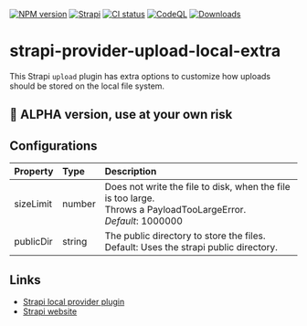 [![NPM version](https://img.shields.io/npm/v/strapi-provider-upload-local-extra.svg)](https://www.npmjs.com/package/strapi-provider-upload-local-extra)
[![Strapi](https://img.shields.io/badge/strapi-%3E4.0.0-blue?style=flat-square)](https://strapi.io/)
[![CI status](https://github.com/zeitport/strapi-provider-upload-local-extra/workflows/CI/badge.svg?branch=main&event=push)](https://github.com/zeitport/strapi-provider-upload-local-extra/actions?query=workflow%3ACI)
[![CodeQL](https://github.com/zeitport/strapi-provider-upload-local-extra/workflows/CodeQL/badge.svg)](https://github.com/zeitport/strapi-provider-upload-local-extra/actions?query=workflow%3ACodeQL)
[![Downloads](https://img.shields.io/npm/dm/strapi-provider-upload-local-extra.svg)](https://www.npmjs.com/package/strapi-provider-upload-local-extra)

# strapi-provider-upload-local-extra

This Strapi `upload` plugin has extra options to customize how uploads should be stored on the local file system.

## 🌵 ALPHA version, use at your own risk


## Configurations

| Property      | Type   | Description                                                                                                             |
|:--------------|:-------|:------------------------------------------------------------------------------------------------------------------------|
| sizeLimit     | number | Does not write the file to disk, when the file is too large.<br/> Throws a PayloadTooLargeError.<br/>_Default_: 1000000 |   
| publicDir     | string | The public directory to store the files.<br/>Default: Uses the strapi public directory.                                 |

## Links

- [Strapi local provider plugin](https://www.npmjs.com/package/strapi-provider-upload-local)
- [Strapi website](https://strapi.io/)
